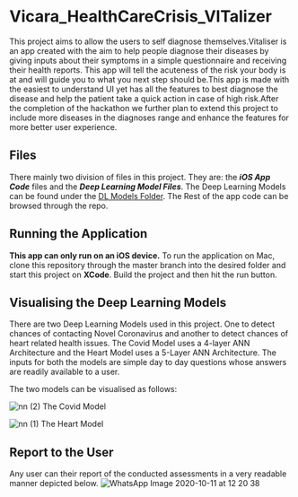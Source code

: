 # Vicara_HealthCareCrisis_VITalizer

This project aims to allow the users to self diagnose themselves.Vitaliser is an app created with the aim to help people diagnose their diseases by giving inputs about their symptoms in a simple questionnaire and receiving their health reports. This app will tell the acuteness of the risk your body is at and will guide you to what you next step should be.This app is made with the easiest to understand UI yet has all the features to best diagnose the disease and help the patient take a quick action in case of high risk.After the completion of the hackathon we further plan to extend this project to include more diseases in the diagnoses range and enhance the features for more better user experience.


## Files

There mainly two division of files in this project. They are: the ***iOS App Code*** files and the ***Deep Learning Model Files***. The Deep Learning Models can be found under the [DL Models Folder](https://github.com/thefitcoder/Vitalizer/tree/main/DL%20Models). The Rest of the app code can be browsed through the repo.

## Running the Application

**This app can only run on an iOS device.** To run the application on Mac, clone this repository through the master branch into the desired folder and start this project on **XCode**. Build the project and then hit the run button.

## Visualising the Deep Learning Models

There are two Deep Learning Models used in this project. One to detect chances of contacting Novel Coronavirus and another to detect chances of heart related health issues. The Covid Model uses a 4-layer ANN Architecture and the Heart Model uses a 5-Layer ANN Architecture.  The inputs for both the models are simple day to day questions whose answers are readily available to a user.

The two models can be visualised as follows:

![nn (2)](https://user-images.githubusercontent.com/47575172/95674948-5100a800-0bd1-11eb-8082-fb26e79af045.png) The Covid Model


![nn (1)](https://user-images.githubusercontent.com/47575172/95674947-4d6d2100-0bd1-11eb-9ed3-d10acccbdde0.png)
The Heart Model

## Report to the User

Any user can their report of the conducted assessments in a very readable manner depicted below.
![WhatsApp Image 2020-10-11 at 12 20 38](https://user-images.githubusercontent.com/47575172/95675029-e69c3780-0bd1-11eb-9424-77d17cd7b7d4.jpeg)
